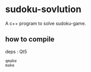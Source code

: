# sudoku-sovlution

A c++ program to solve sudoku-game.

## how to compile

deps : Qt5

```
qmake
make
```
